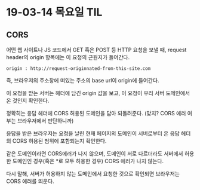 # 19-03-14 목요일 TIL
## CORS

어떤 웹 사이트나 JS 코드에서 GET 혹은 POST 등 HTTP 요청을 보낼 때, request header의 origin 항목에는 이 요청의 근원지가 들어간다.

`origin : http://request-originnated-from-this-site.com`

즉, 브라우저의 주소창에 떠있는 주소의 base url이 origin에 들어간다.

이 요청을 받는 서버는 헤더에 담긴 origin 값을 보고, 이 요청이 우리 서버 도메인에서 온 것인지 확인한다.

정확히는 응답 헤더에 CORS 허용된 도메인을 담아 되돌려준다. (맞지? CORS 에러 여부는 브라우저에서 판단하니까)

응답을 받은 브라우저는 요청을 날린 현재 페이지의 도메인이 서버로부터 온 응답 헤더의 CORS 허용된 범위에 포함되는지 확인한다.

같은 도메인이라면 CORS에러가 나지 않으며,
도메인이 서로 다르더라도 서버에서 허용한 도메인인 경우(혹은 *로 모두 허용한 경우) CORS 에러가 나지 않는다.

다시 말해, 서버가 허용하지 않는 도메인에서 요청한 것으로 확인되면 브라우저는 CORS 에러를 띄운다.
